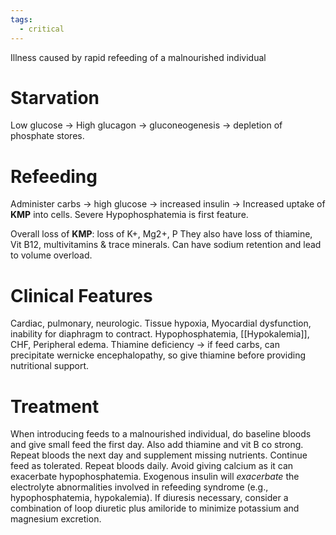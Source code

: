 ```yaml
---
tags:
  - critical
---
```

Illness caused by rapid refeeding of a malnourished individual
# Starvation
Low glucose -> High glucagon -> gluconeogenesis -> depletion of phosphate stores. 
# Refeeding
Administer carbs -> high glucose -> increased insulin -> Increased uptake of **KMP** into cells. Severe Hypophosphatemia is first feature. 

Overall loss of **KMP**: loss of K+, Mg2+, P 
They also have loss of thiamine, Vit B12, multivitamins & trace minerals. 
Can have sodium retention and lead to volume overload. 
# Clinical Features 
Cardiac, pulmonary, neurologic.
Tissue hypoxia, Myocardial dysfunction, inability for diaphragm to contract.
Hypophosphatemia, [[Hypokalemia]], CHF, Peripheral edema.
Thiamine deficiency -> if feed carbs, can precipitate wernicke encephalopathy, so give thiamine before providing nutritional support.

# Treatment
When introducing feeds to a malnourished individual, do baseline bloods and give small feed the first day. Also add thiamine and vit B co strong. Repeat bloods the next day and supplement missing nutrients. Continue feed as tolerated. Repeat bloods daily. Avoid giving calcium as it can exacerbate hypophosphatemia. 
Exogenous insulin will _exacerbate_ the electrolyte abnormalities involved in refeeding syndrome (e.g., hypophosphatemia, hypokalemia).
If diuresis necessary, consider a combination of loop diuretic plus amiloride to minimize potassium and magnesium excretion.  